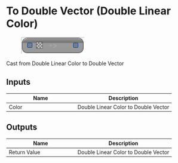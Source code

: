# To Double Vector (Double Linear Color)

<div align="left" data-full-width="false"><figure><img src="../../../../.gitbook/assets/to_double_vector_-double_linear_color.png" alt=""><figcaption></figcaption></figure></div>

Cast from Double Linear Color to Double Vector

## Inputs

<table><thead><tr><th width="170">Name</th><th>Description</th></tr></thead><tbody><tr><td>Color</td><td>Double Linear Color to Double Vector</td></tr></tbody></table>

## Outputs

<table><thead><tr><th width="170">Name</th><th>Description</th></tr></thead><tbody><tr><td>Return Value</td><td>Double Linear Color to Double Vector</td></tr></tbody></table>
